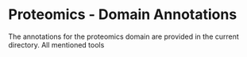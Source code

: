 # Proteomics - Domain Annotations

The annotations for the proteomics domain are provided in the current directory. All mentioned tools 
